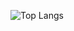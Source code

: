 ![Top Langs](https://github-readme-stats.vercel.app/api/top-langs/?username=martinelipedro&langs_count=8)
